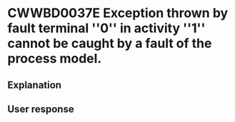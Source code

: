 # CWWBD0037E Exception thrown by fault terminal ''0'' in activity ''1'' cannot be caught by a fault of the process model.

## Explanation

## User response